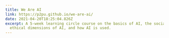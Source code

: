 ```yaml
---
title: We Are AI
link: https://p2pu.github.io/we-are-ai/
date: 2021-04-20T18:25:04.826Z
excerpt: A 5-week learning circle course on the basics of AI, the social and
  ethical dimensions of AI, and how AI is used.
---
```

